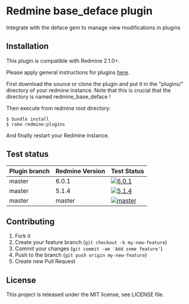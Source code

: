 Redmine base_deface plugin
======================

Integrate with the deface gem to manage view modifications in plugins

Installation
------------

This plugin is compatible with Redmine 2.1.0+.

Please apply general instructions for plugins [here](https://www.redmine.org/projects/redmine/wiki/Plugins).

First download the source or clone the plugin and put it in the "plugins/" directory of your redmine instance. Note that this is crucial that the directory is named redmine_base_deface !

Then execute from redmine root directory:

    $ bundle install
    $ rake redmine:plugins

And finally restart your Redmine instance.

Test status
-----------

|Plugin branch| Redmine Version | Test Status       |
|-------------|-----------------|-------------------|
|master       | 6.0.1           | [![6.0.1][1]][5]  |
|master       | 5.1.4           | [![5.1.4][2]][5]  |
|master       | master          | [![master][4]][5] |

[1]: https://github.com/jbbarth/redmine_base_deface/actions/workflows/6_0_0.yml/badge.svg
[2]: https://github.com/jbbarth/redmine_base_deface/actions/workflows/5_1_4.yml/badge.svg
[4]: https://github.com/jbbarth/redmine_base_deface/actions/workflows/master.yml/badge.svg
[5]: https://github.com/jbbarth/redmine_base_deface/actions

Contributing
------------

1. Fork it
2. Create your feature branch (`git checkout -b my-new-feature`)
3. Commit your changes (`git commit -am 'Add some feature'`)
4. Push to the branch (`git push origin my-new-feature`)
5. Create new Pull Request


License
-------

This project is released under the MIT license, see LICENSE file.
